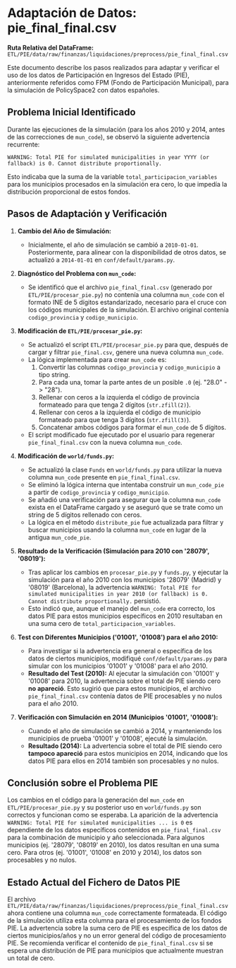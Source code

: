 # Adaptación de Datos: pie_final_final.csv

**Ruta Relativa del DataFrame:** `ETL/PIE/data/raw/finanzas/liquidaciones/preprocess/pie_final_final.csv`

Este documento describe los pasos realizados para adaptar y verificar el uso de los datos de Participación en Ingresos del Estado (PIE), anteriormente referidos como FPM (Fondo de Participación Municipal), para la simulación de PolicySpace2 con datos españoles.

## Problema Inicial Identificado

Durante las ejecuciones de la simulación (para los años 2010 y 2014, antes de las correcciones de `mun_code`), se observó la siguiente advertencia recurrente:
```
WARNING: Total PIE for simulated municipalities in year YYYY (or fallback) is 0. Cannot distribute proportionally.
```
Esto indicaba que la suma de la variable `total_participacion_variables` para los municipios procesados en la simulación era cero, lo que impedía la distribución proporcional de estos fondos.

## Pasos de Adaptación y Verificación

1.  **Cambio del Año de Simulación:**
    *   Inicialmente, el año de simulación se cambió a `2010-01-01`. Posteriormente, para alinear con la disponibilidad de otros datos, se actualizó a `2014-01-01` en `conf/default/params.py`.

2.  **Diagnóstico del Problema con `mun_code`:**
    *   Se identificó que el archivo `pie_final_final.csv` (generado por `ETL/PIE/procesar_pie.py`) no contenía una columna `mun_code` con el formato INE de 5 dígitos estandarizado, necesario para el cruce con los códigos municipales de la simulación. El archivo original contenía `codigo_provincia` y `codigo_municipio`.

3.  **Modificación de `ETL/PIE/procesar_pie.py`:**
    *   Se actualizó el script `ETL/PIE/procesar_pie.py` para que, después de cargar y filtrar `pie_final.csv`, genere una nueva columna `mun_code`.
    *   La lógica implementada para crear `mun_code` es:
        1.  Convertir las columnas `codigo_provincia` y `codigo_municipio` a tipo string.
        2.  Para cada una, tomar la parte antes de un posible `.0` (ej. "28.0" -> "28").
        3.  Rellenar con ceros a la izquierda el código de provincia formateado para que tenga 2 dígitos (`str.zfill(2)`).
        4.  Rellenar con ceros a la izquierda el código de municipio formateado para que tenga 3 dígitos (`str.zfill(3)`).
        5.  Concatenar ambos códigos para formar el `mun_code` de 5 dígitos.
    *   El script modificado fue ejecutado por el usuario para regenerar `pie_final_final.csv` con la nueva columna `mun_code`.

4.  **Modificación de `world/funds.py`:**
    *   Se actualizó la clase `Funds` en `world/funds.py` para utilizar la nueva columna `mun_code` presente en `pie_final_final.csv`.
    *   Se eliminó la lógica interna que intentaba construir un `mun_code_pie` a partir de `codigo_provincia` y `codigo_municipio`.
    *   Se añadió una verificación para asegurar que la columna `mun_code` exista en el DataFrame cargado y se aseguró que se trate como un string de 5 dígitos rellenado con ceros.
    *   La lógica en el método `distribute_pie` fue actualizada para filtrar y buscar municipios usando la columna `mun_code` en lugar de la antigua `mun_code_pie`.

5.  **Resultado de la Verificación (Simulación para 2010 con '28079', '08019'):**
    *   Tras aplicar los cambios en `procesar_pie.py` y `funds.py`, y ejecutar la simulación para el año 2010 con los municipios '28079' (Madrid) y '08019' (Barcelona), la advertencia `WARNING: Total PIE for simulated municipalities in year 2010 (or fallback) is 0. Cannot distribute proportionally.` persistió.
    *   Esto indicó que, aunque el manejo del `mun_code` era correcto, los datos PIE para estos municipios específicos en 2010 resultaban en una suma cero de `total_participacion_variables`.

6.  **Test con Diferentes Municipios ('01001', '01008') para el año 2010:**
    *   Para investigar si la advertencia era general o específica de los datos de ciertos municipios, modifiqué `conf/default/params.py` para simular con los municipios '01001' y '01008' para el año 2010.
    *   **Resultado del Test (2010):** Al ejecutar la simulación con '01001' y '01008' para 2010, la advertencia sobre el total de PIE siendo cero **no apareció**. Esto sugirió que para estos municipios, el archivo `pie_final_final.csv` contenía datos de PIE procesables y no nulos para el año 2010.

7.  **Verificación con Simulación en 2014 (Municipios '01001', '01008'):**
    *   Cuando el año de simulación se cambió a 2014, y manteniendo los municipios de prueba '01001' y '01008', ejecuté la simulación.
    *   **Resultado (2014):** La advertencia sobre el total de PIE siendo cero **tampoco apareció** para estos municipios en 2014, indicando que los datos PIE para ellos en 2014 también son procesables y no nulos.

## Conclusión sobre el Problema PIE
Los cambios en el código para la generación del `mun_code` en `ETL/PIE/procesar_pie.py` y su posterior uso en `world/funds.py` son correctos y funcionan como se esperaba. La aparición de la advertencia `WARNING: Total PIE for simulated municipalities ... is 0` es dependiente de los datos específicos contenidos en `pie_final_final.csv` para la combinación de municipio y año seleccionada. Para algunos municipios (ej. '28079', '08019' en 2010), los datos resultan en una suma cero. Para otros (ej. '01001', '01008' en 2010 y 2014), los datos son procesables y no nulos.

## Estado Actual del Fichero de Datos PIE
El archivo `ETL/PIE/data/raw/finanzas/liquidaciones/preprocess/pie_final_final.csv` ahora contiene una columna `mun_code` correctamente formateada. El código de la simulación utiliza esta columna para el procesamiento de los fondos PIE. La advertencia sobre la suma cero de PIE es específica de los datos de ciertos municipios/años y no un error general del código de procesamiento PIE. Se recomienda verificar el contenido de `pie_final_final.csv` si se espera una distribución de PIE para municipios que actualmente muestran un total de cero.
